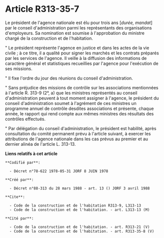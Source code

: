 # Article R313-35-7

Le président de l'agence nationale est élu pour trois ans [*durée, mandat*] par le conseil d'administration parmi les
représentants des organisations d'employeurs. Sa nomination est soumise à l'approbation du ministre chargé de la construction
et de l'habitation.

" Le président représente l'agence en justice et dans les actes de la vie civile ; à ce titre, il a qualité pour signer les
marchés et les contrats préparés par les services de l'agence. Il veille à la diffusion des informations de caractère général
et statistiques recueillies par l'agence pour l'exécution de ses missions.

" Il fixe l'ordre du jour des réunions du conseil d'administration.

" Sans préjudice des missions de contrôle sur les associations mentionnées à l'article R. 313-9 (2°, a) que les ministres
représentés au conseil d'administration peuvent à tout moment assigner à l'agence, le président du conseil d'administration
soumet à l'agrément de ces ministres un programme annuel de contrôle desdites associations et présente, chaque année, le
rapport qui rend compte aux mêmes ministres des résultats des contrôles effectués.

" Par délégation du conseil d'administration, le président est habilité, après consultation du comité permanent prévu à
l'article suivant, à exercer les attributions de l'agence nationale dans les cas prévus au premier et au dernier alinéa de
l'article L. 313-13.

**Liens relatifs à cet article**

	**Codifié par**:

	  - Décret n°78-622 1978-05-31 JORF 8 JUIN 1978

	**Créé par**:

	  - Décret n°88-313 du 28 mars 1988 - art. 13 () JORF 3 avril 1988

	**Cite**:

	  - Code de la construction et de l'habitation R313-9, L313-13
	  - Code de la construction et de l'habitation. - art. L313-13 (M)

	**Cité par**:

	  - Code de la construction et de l'habitation. - art. R313-21 (V)
	  - Code de la construction et de l'habitation. - art. R313-35-8 (V)

